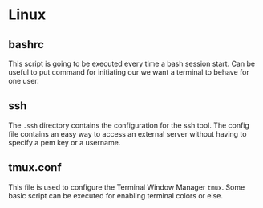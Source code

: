 # Linux

## bashrc
This script is going to be executed every time a bash session start. Can be
useful to put command for initiating our we want a terminal to behave for one
user.

## ssh
The `.ssh` directory contains the configuration for the ssh tool. The config
file contains an easy way to access an external server without having to
specify a pem key or a username.  

## tmux.conf
This file is used to configure the Terminal Window Manager `tmux`. Some basic
 script can be executed for enabling terminal colors or else.
